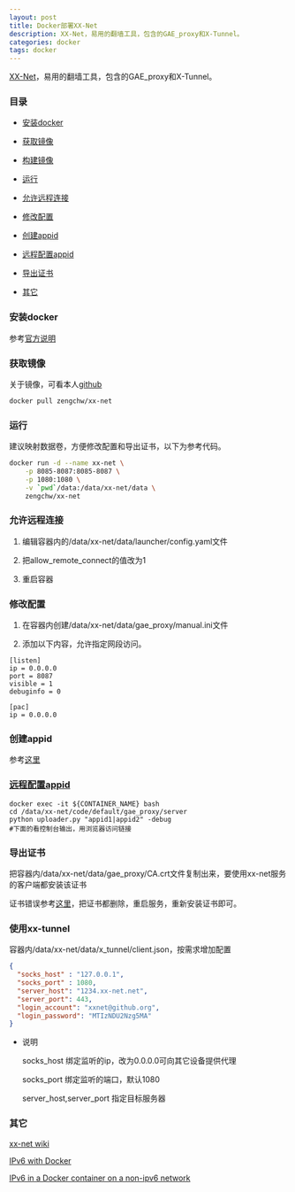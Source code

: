 ```yaml
---
layout: post
title: Docker部署XX-Net
description: XX-Net，易用的翻墙工具，包含的GAE_proxy和X-Tunnel。
categories: docker
tags: docker
---
```


[XX-Net](https://github.com/XX-net/XX-Net 'github/XX-Net')，易用的翻墙工具，包含的GAE_proxy和X-Tunnel。

### 目录

- [安装docker](#安装docker)

- [获取镜像](#获取镜像)

- [构建镜像](#构建镜像)

- [运行](#运行)

- [允许远程连接](#允许远程连接)

- [修改配置](#修改配置)

- [创建appid](#创建appid)

- [远程配置appid](#远程配置appid)

- [导出证书](#导出证书)

- [其它](#其它)

### 安装docker

 参考[官方说明](https://docs.docker.com/engine/installation/)

### 获取镜像

关于镜像，可看本人[github](https://github.com/zengchw/xx-net)

```sh
docker pull zengchw/xx-net
```

### 运行

建议映射数据卷，方便修改配置和导出证书，以下为参考代码。

```sh
docker run -d --name xx-net \
    -p 8085-8087:8085-8087 \
    -p 1080:1080 \
    -v `pwd`/data:/data/xx-net/data \
    zengchw/xx-net
```

### 允许远程连接

1. 编辑容器内的/data/xx-net/data/launcher/config.yaml文件

2. 把allow_remote_connect的值改为1

3. 重启容器

### 修改配置

1. 在容器内创建/data/xx-net/data/gae_proxy/manual.ini文件

2. 添加以下内容，允许指定网段访问。

```
[listen]
ip = 0.0.0.0
port = 8087
visible = 1
debuginfo = 0

[pac]
ip = 0.0.0.0
```

### 创建appid

 参考[这里](https://github.com/XX-net/XX-Net/wiki/how-to-create-my-appids)

### [远程配置appid](https://github.com/XX-net/XX-Net/tree/master/code/default/gae_proxy/server '官方教程')

```
docker exec -it ${CONTAINER_NAME} bash
cd /data/xx-net/code/default/gae_proxy/server
python uploader.py "appid1|appid2" -debug
#下面的看控制台输出，用浏览器访问链接
```

### 导出证书

把容器内/data/xx-net/data/gae_proxy/CA.crt文件复制出来，要使用xx-net服务的客户端都安装该证书

证书错误参考[这里](https://github.com/XX-net/XX-Net/wiki/%E8%AF%81%E4%B9%A6%E9%94%99%E8%AF%AF)，把证书都删除，重启服务，重新安装证书即可。


### 使用xx-tunnel

容器内/data/xx-net/data/x_tunnel/client.json，按需求增加配置

```json
{
  "socks_host" : "127.0.0.1",
  "socks_port" : 1080,
  "server_host": "1234.xx-net.net",
  "server_port": 443,
  "login_account": "xxnet@github.org",
  "login_password": "MTIzNDU2Nzg5MA"
}
```

- 说明

    socks_host 绑定监听的ip，改为0.0.0.0可向其它设备提供代理

    socks_port 绑定监听的端口，默认1080

    server_host,server_port 指定目标服务器

### 其它

[xx-net wiki](https://github.com/XX-net/XX-Net/wiki)

[IPv6 with Docker](https://docs.docker.com/engine/userguide/networking/default_network/ipv6/)

[IPv6 in a Docker container on a non-ipv6 network](https://raymii.org/s/articles/IPv6_in_a_Docker_container_on_a_non-ipv6_network.html)
